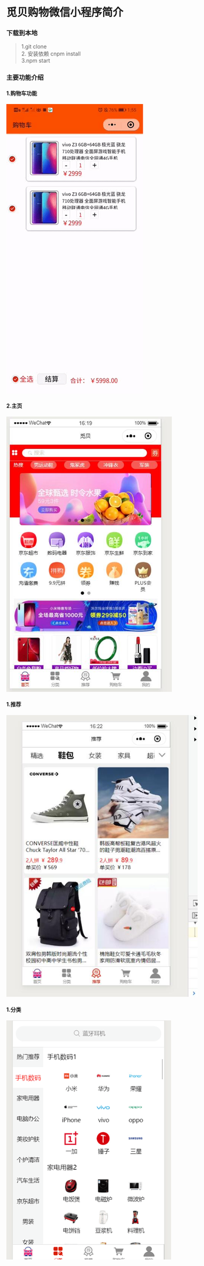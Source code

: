 
# 觅贝购物微信小程序简介

### 下载到本地
> 1.git clone  <br>
> 2. 安装依赖 cnpm install </br>
> 3.npm start</br>

### 主要功能介绍 
#### 1.购物车功能

![](https://raw.githubusercontent.com/MARS66/WX-JDMini-Program/master/sc/5.gif)  
#### 2.主页
![](https://raw.githubusercontent.com/MARS66/WX-JDMini-Program/master/sc/4.jpg) 
#### 1.推荐
![](https://raw.githubusercontent.com/MARS66/WX-JDMini-Program/master/sc/2.jpg) 
#### 1.分类
![](https://raw.githubusercontent.com/MARS66/WX-JDMini-Program/master/sc/3.png)  


